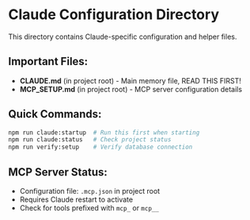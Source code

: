 # Claude Configuration Directory

This directory contains Claude-specific configuration and helper files.

## Important Files:
- **CLAUDE.md** (in project root) - Main memory file, READ THIS FIRST!
- **MCP_SETUP.md** (in project root) - MCP server configuration details

## Quick Commands:
```bash
npm run claude:startup  # Run this first when starting
npm run claude:status   # Check project status
npm run verify:setup    # Verify database connection
```

## MCP Server Status:
- Configuration file: `.mcp.json` in project root
- Requires Claude restart to activate
- Check for tools prefixed with `mcp_` or `mcp__`